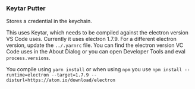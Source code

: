 ### Keytar Putter

Stores a credential in the keychain.

This uses Keytar, which needs to be compiled against the electron version VS Code uses. Currently it uses electron 1.7.9. For a different electron version, update the `../.yarnrc` file. You can find the electron version VC Code uses in the About Dialog or you can open Developer Tools and eval `process.versions`.

You compile using `yarn install` or when using `npm` you use 
`npm install --runtime=electron --target=1.7.9 --disturl=https://atom.io/download/electron`